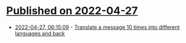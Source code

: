 # [Published on 2022-04-27](index.md)

* [2022-04-27, 06:15:09](https://news.ycombinator.com/item?id=31176883) - [Translate a message 10 times into different languages and back](https://loneliness.one/translate)
